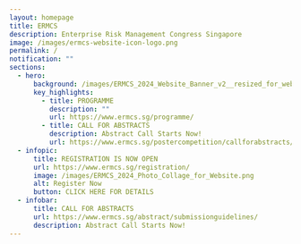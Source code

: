```yaml
---
layout: homepage
title: ERMCS
description: Enterprise Risk Management Congress Singapore
image: /images/ermcs-website-icon-logo.png
permalink: /
notification: ""
sections:
  - hero:
      background: /images/ERMCS_2024_Website_Banner_v2__resized_for_website_.png
      key_highlights:
        - title: PROGRAMME
          description: ""
          url: https://www.ermcs.sg/programme/
        - title: CALL FOR ABSTRACTS
          description: Abstract Call Starts Now!
          url: https://www.ermcs.sg/postercompetition/callforabstracts/
  - infopic:
      title: REGISTRATION IS NOW OPEN
      url: https://www.ermcs.sg/registration/
      image: /images/ERMCS_2024_Photo_Collage_for_Website.png
      alt: Register Now
      button: CLICK HERE FOR DETAILS
  - infobar:
      title: CALL FOR ABSTRACTS
      url: https://www.ermcs.sg/abstract/submissionguidelines/
      description: Abstract Call Starts Now!
---
```

